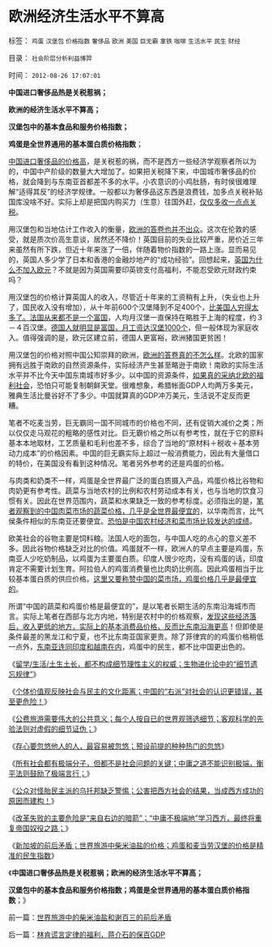 # 欧洲经济生活水平不算高

标签： `鸡蛋` `汉堡包` `价格指数` `奢侈品` `欧洲` `美国` `巨无霸` `拿铁` `咖啡` `生活水平` `民生` `财经` 

目录： `社会阶层分析利益博羿`

时间： `2012-08-26 17:07:01`

**中国进口奢侈品热是关税惹祸；**

**欧洲的经济生活水平不算高；**

**汉堡包中的基本食品和服务价格指数；**

**鸡蛋是全世界通用的基本蛋白质价格指数**；

[中国进口奢侈品的价格高](../../../2011/6/11/监管越严,越是质次价高.md)，是关税惹的祸，而不是西方一些经济学观察者所以为的，中国中产阶级的数量大大增加了。如果把关税降下来，中国城市奢侈品的价格，就会降到与东南亚首都差不多的水平。小农意识的小鸡肚肠，有时侯很难理解“适得其反”的经济学规律。一般都以为奢侈品这东西是浪费钱，加多点关税补贴国库没啥不好。实际上却是把国内购买力（生意）往国外赶，[仅仅多收一点点关税](../../../2011/9/21/关税仅仅是又一种税！而已.md)。

用汉堡包和当地估计工作收入的衡量，[欧洲的答卷也并不出众](../../../2012/6/23/重商主义、出口导向，世界大战和欧债危机.md)。这次在伦敦的感受，就是质次价高生意谈，居然还不降价！英国目前的失业比较严重，房价近三年来虽然有所下跌，但近十年来涨了一倍，伴随着物价指数的一路上涨。显而易见的，英国人多少学了日本和香港的金融炒地产的“成功经验”。回想起来，[英国为什么不加入欧元](../../../2012/6/25/“货币主权”仅适用于无限（赤字＝国债＝税收）.md)？不就是因为英国需要印英镑支付高福利，不能忍受欧元财政约束吗？

用汉堡包的价格计算英国人的收入，尽管近十年来的工资稍有上升，（失业也上升了，国民收入没有增加），从十年前600个汉堡降到不足400个，[比美国人穷得太多了。法国从来都不是一个富国](../../../2011/9/21/民富是测算民主的量化指标.md)，人均月汉堡一直保持在略胜于上海的程度，约３－４百汉堡。[德国人就明显是富国，月工资达汉堡1000个](../../../2012/4/16/德国模式与日本模式不可调和；及最理想的经济模式.md)，但一般体现为家庭收入。值得强调的是，欧元区建立前，德国人更富裕，欧洲猪国更贫困！

用汉堡包的价格对照中国公知崇拜的欧洲，[欧洲的答卷真的不怎么样](../../../2011/11/29/（外汇管制＋顺差）下援欧都是卖国.md)。北欧的国家拥有远胜于南欧的自然资源条件，实际经济产生甚至略逊于南欧！南欧的实际生活水平并不比今天中国东南城市好多少。以中国的资源条件，[如果真的采纳北欧的福利社会](../../../2011/6/27/北欧模式的神话并不复杂.md)，恐怕只可能复制朝鲜天堂。很难想象，希腊帐面GDP人均两万多美元，雅典生活比曼谷好不了多少。中国就算真的GDP冲万美元，生活说不定反而更糟。

笔者不吃麦当劳，巨无霸同一国不同城市的价格也不同，还有促销大减价之类；所以仅仅走马观花的粗略的感性对比。巨无霸价格之所以有参考性，就在于它的原料基本本地取材，工艺质量和毛利也差不多，综合了当地的“原材料＋税收＋基本劳动力成本”的价格因素。中国的巨无霸实际上超过一般消费能力，因此有大量借口的特价，在美国没有看到这种情况。笔者另外参考的还是鸡蛋的价格。

与肉类和奶类不一样，鸡蛋是全世界最广泛的蛋白质摄入产品，鸡蛋价格比谷物和肉奶更有参考性。蔬菜与当地农村的比例和农村劳动成本有关，也与当地的饮食习惯有关。因此在世界范围内，蔬菜和水果缺乏一致的参考标度。必须指出的是，[笔者观察到的中国肉菜市场的蔬菜价格，几乎是全世界最便宜的](../../../2011/4/28/解救菜篮子危机不能乱点鸳鸯谱.md)，以华南而言，比气侯条件相似的东南亚还要便宜。[恐怕是中国农村经济和菜市场比较发达的成绩](../../../2011/5/17/“农超对接”是猪头进化的.md)。

欧美社会的谷物主要是饲料粮。法国人吃的面包，与中国人吃的点心的意义差不多。因此谷物价格缺乏对比的价值。鸡蛋就不一样，欧洲人的早点主要是鸡蛋，东南亚人少吃奶制品，以鸡蛋为主要蛋白质。印度人很少吃肉，没有鸡蛋的话，印度肯定不需要计划生育。阿拉伯人的鸡蛋消费量也比肉奶比例高。因此鸡蛋相当于比较基本蛋白质的供应价格。[这里又要称赞中国的菜市场，鸡蛋价格几乎是最便宜的](../../../2011/4/29/菜篮子悲剧原因是国进民退.md)。

所谓“中国的蔬菜和鸡蛋价格是最便宜的”，是以笔者长期生活的东南沿海城市而言。实际上笔者在西部与北方内地，特别是农村中的价格观察，[发现这些经济落后，收入更低的地方，实际上的基本消费品价格，反而比东南沿海更高](../../../2009/9/18/农村包围城市只是信仰中的神话.md)！但即使是条件最差的黑龙江和宁夏，也不比东南亚国家更贵。除了菲律宾的的鸡蛋价格稍低一点外，[东南亚连同印度和越南在内](../../../2012/1/19/印度农民的菜篮子悲剧形成机理.md)，鸡蛋中的民生，都不比中国更出色的。

《[留学/生活/土生土长，都不构成细节理性主义的权威；生物进化论中的“细节遗忘规律”](../../../2012/8/23/大学无书！拒绝细节理性主义！.md)》

《[个体价值观反映社会与民主的文化距离；中国的“右派”对社会的认识更错误，甚至更危险！](../../../2012/8/24/中国人的素质距离民主有多远？.md)》

《[公费旅游需要伟大的公共意义；每个人按自已的世界观筛选细节；客观科学的先验法则对虚假的细节证伪；](../../../2012/8/24/公费旅游需要伟大的公共意义.md)》

《[存心要忽悠他人的人，最容易被忽悠；预设前提的种种热门的忽悠](../../../2012/8/24/存心要忽悠他人，最容易被他人忽悠.md)》

《[所有社会都有极端分子，但都不是社会问题的关键；中庸之道不能识别极端，衡平法则鼓励了极端言行；](../../../2012/8/25/极端分子是问题，但不是大问题.md)》

《[公众对怪胎民主派的乌托邦缺乏警惕；公害把西方社会的结果，当成西方成功的原因而建构！](../../../2012/8/25/公众对怪胎民主的“右派”缺乏警惕；.md)》

《[改革失败的主要危险是“来自右边的暗箭”；“中庸不极端地”学习西方，最终将重复帝国奴役之路；](../../../2012/8/25/改革失败的主要危险是“右派的暗箭”.md)》

《[新加坡的前后矛盾；世界旅游中柴米油盐的价格；鸡蛋和麦当劳汉堡的价格是精准的民生指数](../../../2012/8/25/世界旅游中的柴米油盐和谢百三的前后矛盾.md)》

《**中国进口奢侈品热是关税惹祸；欧洲的经济生活水平不算高；**

**汉堡包中的基本食品和服务价格指数；鸡蛋是全世界通用的基本蛋白质价格指数**；》



前一篇：[世界旅游中的柴米油盐和谢百三的前后矛盾](../../../2012/8/25/世界旅游中的柴米油盐和谢百三的前后矛盾.md)

后一篇：[林肯谎言定律的福利，蒋介石的保百GDP](../../../2012/8/26/林肯谎言定律的福利，蒋介石的保百GDP.md)